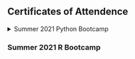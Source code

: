 ## Certificates of Attendence

<details close>
<summary> Summer 2021 Python Bootcamp </summary>
  
  [Brandon William] <img src="../images/training/2021_summer_python/bew3.JPG" style="width:600px">
  
  [Brandon William] (https://github.com/clemsonciti/palmetto-documentation/tree/master/docs/images/training/2021_summer_python/bew3.JPG)
  
</details>


### Summer 2021 R Bootcamp
